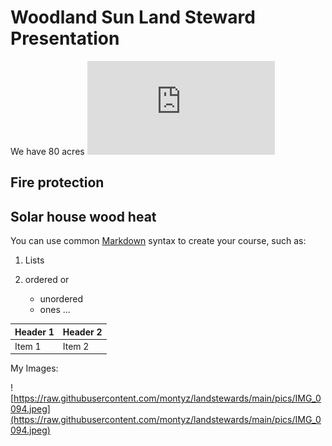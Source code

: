 <!--
author:   Monty Zukowski

email:    monty@washdish.com

version:  0.0.1

language: en

narrator: US English Female

comment:  Land steward presentation.

link:     https://cdn.jsdelivr.net/chartist.js/latest/chartist.min.css

script:   https://cdn.jsdelivr.net/chartist.js/latest/chartist.min.js

-->

# Woodland Sun Land Steward Presentation

We have 80 acres 
![Aerial Photo](https://raw.githubusercontent.com/montyz/landstewards/main/pics/Aerial%20Photo.pdf)

## Fire protection

## Solar house wood heat



You can use common [Markdown](https://github.com/adam-p/markdown-here/wiki/Markdown-Cheatsheet) syntax to create your course, such as:

1. Lists
2. ordered or

   * unordered
   * ones ...


| Header 1   | Header 2   |
| :--------- | :--------- |
| Item 1     | Item 2     |


My Images:

![https://raw.githubusercontent.com/montyz/landstewards/main/pics/IMG_0094.jpeg](https://raw.githubusercontent.com/montyz/landstewards/main/pics/IMG_0094.jpeg)

